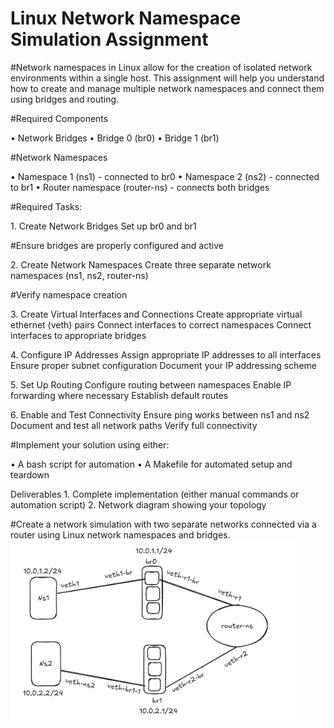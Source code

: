 # Linux Network Namespace Simulation Assignment

#Network namespaces in Linux allow for the creation of isolated network environments within a single host. This assignment will help you understand how to create and manage multiple network namespaces and connect them using bridges and routing.

#Required Components

•⁠ Network Bridges
•⁠ ⁠Bridge 0 (br0) 
•⁠ ⁠Bridge 1 (br1)

#Network Namespaces

•⁠ ⁠Namespace 1 (ns1) - connected to br0
•⁠ ⁠Namespace 2 (ns2) - connected to br1 
•⁠ ⁠Router namespace (router-ns) - connects both bridges

#Required Tasks:

1.⁠ ⁠Create Network Bridges
   Set up br0 and br1

#Ensure bridges are properly configured and active

2.⁠ ⁠Create Network Namespaces
   Create three separate network namespaces (ns1, ns2, router-ns)

#Verify namespace creation

3.⁠ ⁠Create Virtual Interfaces and Connections
   Create appropriate virtual ethernet (veth) pairs
   Connect interfaces to correct namespaces
   Connect interfaces to appropriate bridges

4.⁠ ⁠Configure IP Addresses
   Assign appropriate IP addresses to all interfaces
   Ensure proper subnet configuration
   Document your IP addressing scheme

5.⁠ ⁠Set Up Routing
   Configure routing between namespaces
   Enable IP forwarding where necessary
   Establish default routes

6.⁠ ⁠Enable and Test Connectivity
   Ensure ping works between ns1 and ns2
   Document and test all network paths
  Verify full connectivity


#Implement your solution using either: 

•⁠ ⁠A bash script for automation 
•⁠ ⁠A Makefile for automated setup and teardown

Deliverables
1.⁠ ⁠Complete implementation (either manual commands or automation script) 
2.⁠ ⁠Network diagram showing your topology 


#Create a network simulation with two separate networks connected via a router using Linux network namespaces and bridges.
<img src="Simulation.png" alt="picture" />


